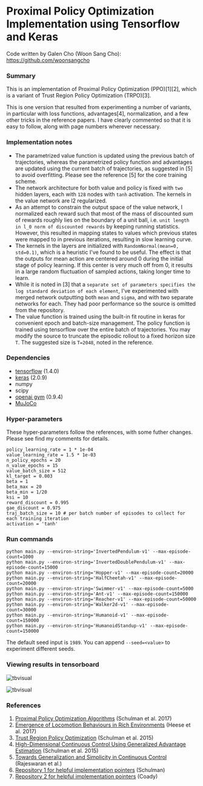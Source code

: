 # Proximal Policy Optimization Implementation using Tensorflow and Keras

Code written by Galen Cho (Woon Sang Cho): https://github.com/woonsangcho

### Summary

This is an implementation of Proximal Policy Optimization (PPO)[1][2], which is a variant of Trust Region Policy Optimization (TRPO)[3].

This is one version that resulted from experimenting a number of variants, in particular with loss functions, advantages[4], normalization, and a few other tricks in the reference papers.  I have clearly commented so that it is easy to follow, along with page numbers wherever necessary.


### Implementation notes
- The parametrized value function is updated using the previous batch of trajectories, whereas the parametrized policy function and advantages are updated using the current batch of trajectories, as suggested in [5] to avoid overfitting. Please see the reference [5] for the core training scheme. 
- The network architecture for both value and policy is fixed with ```two``` hidden layers, each with ```128``` nodes with ```tanh``` activation. The kernels in the value network are l2 regularized. 
- As an attempt to constrain the output space of the value network, I normalized each reward such that most of the mass of discounted sum of rewards roughly lies on the boundary of a unit ball, i.e. ```unit length in l_0 norm of discounted rewards``` by keeping running statistics. However, this resulted in mapping states to values which previous states were mapped to in previous iterations, resulting in slow learning curve. 
- The kernels in the layers are initialized with ```RandomNormal(mean=0, std=0.1)```, which is a heuristic I've found to be useful. The effect is that the outputs for mean action are centered around 0 during the initial stage of policy learning. If this center is very much off from 0, it results in a large random fluctuation of sampled actions, taking longer time to learn.
- While it is noted in [3] that a ```separate set of parameters specifies the log standard deviation of each element```, I've experimented with merged network outputting both ```mean``` and ```sigma```, and with two separate networks for each. They had poor performance so the source is omitted from the repository. 
- The value function is trained using the built-in fit routine in keras for convenient epoch and batch-size management. The policy function is trained using tensorflow over the entire batch of trajectories. You may modify the source to truncate the episodic rollout to a fixed horizon size ```T```. The suggested size is ```T=2048```, noted in the reference.

### Dependencies
- [tensorflow](https://github.com/tensorflow/tensorflow) (1.4.0)
- [keras](https://github.com/keras-team/keras) (2.0.9)
- numpy
- scipy
- [openai gym](https://github.com/openai/gym) (0.9.4)
- [MuJoCo](https://github.com/openai/mujoco-py)

### Hyper-parameters
These hyper-parameters follow the references, with some futher changes. Please see find my comments for details.
```
policy_learning_rate = 1 * 1e-04
value_learning_rate = 1.5 * 1e-03
n_policy_epochs = 20
n_value_epochs = 15
value_batch_size = 512
kl_target = 0.003
beta = 1
beta_max = 20
beta_min = 1/20
ksi = 10
reward_discount = 0.995
gae_discount = 0.975
traj_batch_size = 10 # per batch number of episodes to collect for each training iteration
activation = 'tanh'
```

### Run commands
```
python main.py --environ-string='InvertedPendulum-v1' --max-episode-count=1000
python main.py --environ-string='InvertedDoublePendulum-v1' --max-episode-count=15000
python main.py --environ-string='Hopper-v1' --max-episode-count=20000
python main.py --environ-string='HalfCheetah-v1' --max-episode-count=20000
python main.py --environ-string='Swimmer-v1' --max-episode-count=5000
python main.py --environ-string='Ant-v1' --max-episode-count=150000
python main.py --environ-string='Reacher-v1' --max-episode-count=50000
python main.py --environ-string='Walker2d-v1' --max-episode-count=30000
python main.py --environ-string='Humanoid-v1' --max-episode-count=150000
python main.py --environ-string='HumanoidStandup-v1' --max-episode-count=150000
```
The default seed input is ```1989```. You can append ```--seed=<value>``` to experiment different seeds.

### Viewing results in tensorboard
![tbvisual](https://github.com/woonsangcho/a3c/blob/master/crop1.jpg)

![tbvisual](https://github.com/woonsangcho/a3c/blob/master/crop2.jpg)



### References
1. [Proximal Policy Optimization Algorithms](https://arxiv.org/pdf/1707.06347.pdf) (Schulman et al. 2017)
2. [Emergence of Locomotion Behaviours in Rich Environments](https://arxiv.org/pdf/1707.02286.pdf) (Heese et al. 2017)
3. [Trust Region Policy Optimization](https://arxiv.org/pdf/1502.05477.pdf) (Schulman et al. 2015)
4. [High-Dimensional Continuous Control Using Generalized Advantage Estimation](https://arxiv.org/pdf/1506.02438.pdf) (Schulman et al. 2015)
5. [Towards Generalization and Simplicity in Continuous Control](https://arxiv.org/pdf/1703.02660.pdf) (Rajeswaran et al.)
6. [Repository 1 for helpful implementation pointers](https://github.com/joschu/modular_rl) (Schulman)
7. [Repository 2 for helpful implementation pointers](https://github.com/pat-coady/trpo) (Coady)

